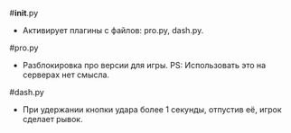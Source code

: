 #__init__.py
- Aктивирует плагины с файлов: pro.py, dash.py.

#pro.py
- Разблокировка про версии для игры. PS: Использовать это на серверах нет смысла.

#dash.py
- При удержании кнопки удара более 1 секунды, отпустив её, игрок сделает рывок.
